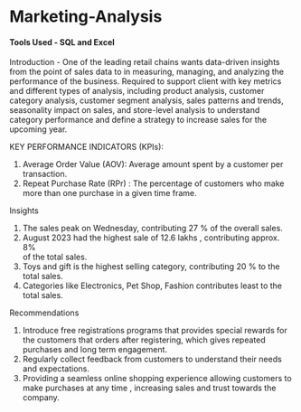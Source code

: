 # Marketing-Analysis
#### Tools Used - SQL and Excel

Introduction - One of the leading retail chains wants data-driven insights from the point of sales data to in measuring, managing, and analyzing the performance of the business. Required to support client with key metrics and different types of analysis, including product analysis, customer category analysis, customer segment analysis, sales patterns and trends, seasonality impact on sales, and store-level analysis to understand category performance
and define a strategy to increase sales for the upcoming year.

KEY PERFORMANCE INDICATORS (KPIs):

1. Average Order Value (AOV): Average amount spent by a customer per transaction.
2. Repeat Purchase Rate (RPr) : The percentage of customers who make more than one purchase in a given time frame.

Insights

1. The sales peak on Wednesday, contributing  27 % of the overall sales. 
2. August 2023 had the highest sale of 12.6 lakhs , contributing approx. 8%  
   of the total sales.
3. Toys and gift is the highest selling category, contributing 20 % to the 
   total sales.
4. Categories like Electronics, Pet Shop, Fashion contributes least to the 
   total sales.

Recommendations 

1. Introduce free registrations programs that provides special rewards for the customers that orders after registering, which gives repeated purchases and long term engagement.
2. Regularly collect feedback from customers to understand their needs and 
   expectations.
3. Providing a seamless online shopping experience allowing customers to make purchases at any time , increasing sales and trust towards the company.




